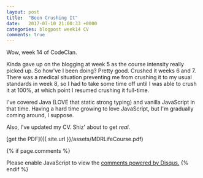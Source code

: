 ```yaml
---
layout: post
title:  "Been Crushing It"
date:   2017-07-10 21:00:33 +0000
categories: blogpost week14 CV
comments: true
---
```

Wow, week 14 of CodeClan.

Kinda gave up on the blogging at week 5 as the course intensity really picked up. So how've I been doing? Pretty good. Crushed it weeks 6 and 7. There was a medical situation preventing me from crushing it to my usual standards in week 8, so I had to take some time off until I was able to crush it at 100%, at which point I resumed crushing it full-time.

I've covered Java (LOVE that static strong typing) and vanilla JavaScript in that time. Having a hard time growing to love JavaScript, but I'm gradually coming around, I suppose.

Also, I've updated my CV. Shiz' about to get *real*.

[get the PDF]({{ site.url }}/assets/MDRLifeCourse.pdf)


{% if page.comments %} <div id="disqus_thread"></div>
<script>

/**
*  RECOMMENDED CONFIGURATION VARIABLES: EDIT AND UNCOMMENT THE SECTION BELOW TO INSERT DYNAMIC VALUES FROM YOUR PLATFORM OR CMS.
*  LEARN WHY DEFINING THESE VARIABLES IS IMPORTANT: https://disqus.com/admin/universalcode/#configuration-variables*/
/*
var disqus_config = function () {
this.page.url = PAGE_URL;  // Replace PAGE_URL with your page's canonical URL variable
this.page.identifier = PAGE_IDENTIFIER; // Replace PAGE_IDENTIFIER with your page's unique identifier variable
};
*/
(function() { // DON'T EDIT BELOW THIS LINE
var d = document, s = d.createElement('script');
s.src = 'https://futuremorlock.disqus.com/embed.js';
s.setAttribute('data-timestamp', +new Date());
(d.head || d.body).appendChild(s);
})();
</script>
<noscript>Please enable JavaScript to view the <a href="https://disqus.com/?ref_noscript">comments powered by Disqus.</a></noscript> {% endif %}
